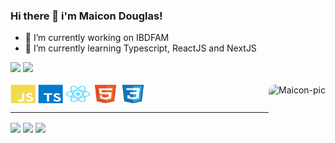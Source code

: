 ### Hi there 👋 i'm Maicon Douglas!



- 🔭 I’m currently working on IBDFAM
- 🌱 I’m currently learning Typescript, ReactJS and NextJS

<div>
<img src="https://github-readme-stats.vercel.app/api?username=maiconviana2&count_private=true&show_icons=true&theme=omni" height="200"/>
  <img src="https://github-readme-stats.vercel.app/api/top-langs/?username=maiconviana2&theme=omni" height="200"/>
 
</div>



<div style="display: inline_block margin:50px 0px"><br>
  <img align="center" alt="Maicon-Js" height="30" width="40" src="https://raw.githubusercontent.com/devicons/devicon/master/icons/javascript/javascript-plain.svg">
  <img align="center" alt="Maicon-Ts" height="30" width="40" src="https://raw.githubusercontent.com/devicons/devicon/master/icons/typescript/typescript-plain.svg">
  <img align="center" alt="Maicon-React" height="30" width="40" src="https://raw.githubusercontent.com/devicons/devicon/master/icons/react/react-original.svg">
  <img align="center" alt="Maicon-HTML" height="30" width="40" src="https://raw.githubusercontent.com/devicons/devicon/master/icons/html5/html5-original.svg">
  <img align="center" alt="Maicon-CSS" height="30" width="40" src="https://raw.githubusercontent.com/devicons/devicon/master/icons/css3/css3-original.svg">
  <img align="right" alt="Maicon-pic" height="150" style="border-radius:10px;"  src="https://avatars.githubusercontent.com/u/43178353?v=4">
</div>
  <hr>
<div style="margin:1rem 0;"> 
  <a href="https://instagram.com/maiconviana04" target="_blank"><img src="https://img.shields.io/badge/-Instagram-%23E4405F?style=for-the-badge&logo=instagram&logoColor=white" target="_blank"></a>
  <a href = "mailto:maiconviana2@gmail.com"><img src="https://img.shields.io/badge/-Gmail-%23333?style=for-the-badge&logo=gmail&logoColor=white" target="_blank"></a>
  <a href="https://www.linkedin.com/in/maicon-viana-71083b179/" target="_blank"><img src="https://img.shields.io/badge/-LinkedIn-%230077B5?style=for-the-badge&logo=linkedin&logoColor=white" target="_blank"></a> 
  
</div>
